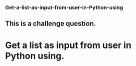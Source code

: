 ### Get-a-list-as-input-from-user-in-Python-using
## This is a challenge question.
# Get a list as input from user in Python using.
